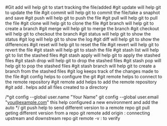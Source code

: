 #Git add will help git to start tracking the file/added 
#git update will help git to update the file
#git commit will help git to commit the file/take a snaphot and save
#git push will help git to push the file
#git pull will help git to pull the file
#git clone will help git to clone the file
#git branch will help git to create a branch
#git merge will help git to merge the branch
#git checkout will help git to checkout the branch
#git status will help git to show the status
#git log will help git to show the log
#git diff will help git to show the differences
#git reset will help git to reset the file
#git revert will help git to revert the file
#git stash will help git to stash the file
#git stash list will help git to list the stashed files
#git stash apply will help git to apply the stashed files
#git stash drop will help git to drop the stashed files
#git stash pop will help git to pop the stashed files
#git stash branch will help git to create a branch from the stashed files
#git log keeps track of the changes made to the file 
#git config helps to configure the git
#git remote helps to connect to the remote repository
#git remote add helps to add the remote repository
#git add . helps add all files created to a directory 

/*git config --global user.name "Your Name"
git config --global user.email "you@example.com"
this help configured a new environment and add the auto 
*/
git push help to send different version to a remote repo
git pull geting different version from a repo
git remote add origin : connecting upstream and downstream repo
git remote -v : to verify